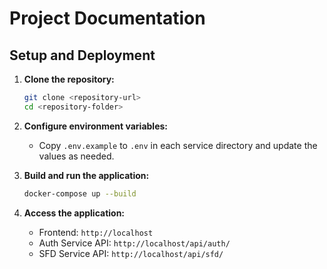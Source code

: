 # Project Documentation

## Setup and Deployment

1.  **Clone the repository:**
    ```bash
    git clone <repository-url>
    cd <repository-folder>
    ```

2.  **Configure environment variables:**
    - Copy `.env.example` to `.env` in each service directory and update the values as needed.

3.  **Build and run the application:**
    ```bash
    docker-compose up --build
    ```

4.  **Access the application:**
    - Frontend: `http://localhost`
    - Auth Service API: `http://localhost/api/auth/`
    - SFD Service API: `http://localhost/api/sfd/`
